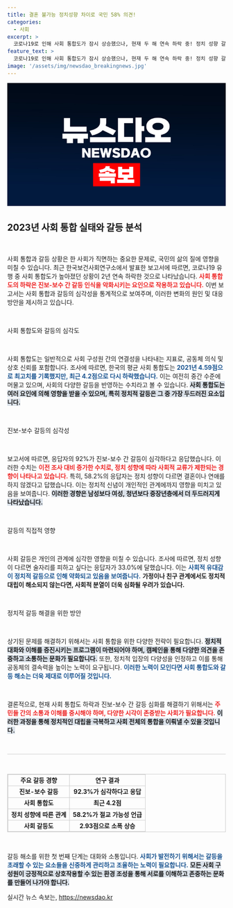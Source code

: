 ```yaml
---
title: 결혼 불가능 정치성향 차이로 국민 58% 의견!
categories:
  - 사회
excerpt: >
  코로나19로 인해 사회 통합도가 잠시 상승했으나, 현재 두 해 연속 하락 중! 정치 성향 갈등이 깊어지며 연애와 결혼에도 영향을 미치고 있다는 조사 결과가 밝혀졌다.
feature_text: >
  코로나19로 인해 사회 통합도가 잠시 상승했으나, 현재 두 해 연속 하락 중! 정치 성향 갈등이 깊어지며 연애와 결혼에도 영향을 미치고 있다는 조사 결과가 밝혀졌다.
image: '/assets/img/newsdao_breakingnews.jpg'
---
```


<p><img src="/assets/img/newsdao_breakingnews.jpg" alt="cryptoinkorea 속보" /></p>

<h2 data-ke-size="size26">2023년 사회 통합 실태와 갈등 분석</h2>

<p data-ke-size="size16">&nbsp;</p>

<p>사회 통합과 갈등 상황은 한 사회가 직면하는 중요한 문제로, 국민의 삶의 질에 영향을 미칠 수 있습니다. 최근 한국보건사회연구소에서 발표한 보고서에 따르면, 코로나19 유행 중 사회 통합도가 높아졌던 상황이 2년 연속 하락한 것으로 나타났습니다. <b><span style="color: #ee2323;">사회 통합도의 하락은 진보-보수 간 갈등 인식을 악화시키는 요인으로 작용하고 있습니다.</span></b> 이번 보고서는 사회 통합과 갈등의 심각성을 통계적으로 보여주며, 이러한 변화의 원인 및 대응 방안을 제시하고 있습니다.</p>

<p data-ke-size="size16">&nbsp;</p>

<p>사회 통합도와 갈등의 심각도</p>

<p data-ke-size="size16">&nbsp;</p>

<p>사회 통합도는 일반적으로 사회 구성원 간의 연결성을 나타내는 지표로, 공동체 의식 및 상호 신뢰를 포함합니다. 조사에 따르면, 한국의 평균 사회 통합도는 <b><span style="color: #1a5490;">2021년 4.59점으로 최고치를 기록했지만, 최근 4.2점으로 다시 하락했습니다.</span></b> 이는 여전히 중간 수준에 머물고 있으며, 사회의 다양한 갈등을 반영하는 수치라고 볼 수 있습니다. <b><span style="background-color: #21538527;">사회 통합도는 여러 요인에 의해 영향을 받을 수 있으며, 특히 정치적 갈등은 그 중 가장 두드러진 요소입니다.</span></b></p>

<p data-ke-size="size16">&nbsp;</p>

<p>진보-보수 갈등의 심각성</p>

<p data-ke-size="size16">&nbsp;</p>

<p>보고서에 따르면, 응답자의 92%가 진보-보수 간 갈등이 심각하다고 응답했습니다. 이러한 수치는 <b><span style="color: #ee2323;">이전 조사 대비 증가한 수치로, 정치 성향에 따라 사회적 교류가 제한되는 경향이 나타나고 있습니다.</span></b> 특히, 58.2%의 응답자는 정치 성향이 다르면 결혼이나 연애를 하지 않겠다고 답했습니다. 이는 정치적 신념이 개인적인 관계에까지 영향을 미치고 있음을 보여줍니다. <b><span style="background-color: #21538527;">이러한 경향은 남성보다 여성, 청년보다 중장년층에서 더 두드러지게 나타났습니다.</span></b></p>

<p data-ke-size="size16">&nbsp;</p>

<p>갈등의 직접적 영향 </p>

<p data-ke-size="size16">&nbsp;</p>

<p>사회 갈등은 개인의 관계에 심각한 영향을 미칠 수 있습니다. 조사에 따르면, 정치 성향이 다르면 술자리를 피하고 싶다는 응답자가 33.0%에 달했습니다. 이는 <b><span style="color: #1a5490;">사회적 유대감이 정치적 갈등으로 인해 약화되고 있음을 보여줍니다.</span></b> <b><span style="ee2323;">가정이나 친구 관계에서도 정치적 대립이 해소되지 않는다면, 사회적 분열이 더욱 심화될 우려가 있습니다.</span></b> </p>

<p data-ke-size="size16">&nbsp;</p>

<p>정치적 갈등 해결을 위한 방안</p>

<p data-ke-size="size16">&nbsp;</p>

<p>상기된 문제를 해결하기 위해서는 사회 통합을 위한 다양한 전략이 필요합니다. <b><span style="background-color: #21538527;">정치적 대화와 이해를 증진시키는 프로그램이 마련되어야 하며, 캠페인을 통해 다양한 의견을 존중하고 소통하는 문화가 필요합니다.</span></b> 또한, 정치적 입장의 다양성을 인정하고 이를 통해 공동체의 결속력을 높이는 노력이 요구됩니다. <b><span style="color: #1a5490;">이러한 노력이 모인다면 사회 통합도와 갈등 해소는 더욱 제대로 이루어질 것입니다.</span></b> </p>

<p data-ke-size="size16">&nbsp;</p>

<p>결론적으로, 현재 사회 통합도 하락과 진보-보수 간 갈등 심화를 해결하기 위해서는 <b><span style="color: #ee2323;">주민들 간의 소통과 이해를 중시해야 하며, 다양한 시각이 존중받는 사회가 필요합니다.</span></b> <b><span style="background-color: #21538527;">이러한 과정을 통해 정치적인 대립을 극복하고 사회 전체의 통합을 이뤄낼 수 있을 것입니다.</span></b> </p>

<p data-ke-size="size16">&nbsp;</p>

<hr style="height: 1px; background-color: #ccc; border: none;">

<p data-ke-size="size16">&nbsp;</p>

<table style="border: solid 1px #ccc; width: 100%; border-collapse: collapse;">
<tbody>
<tr>
<td style="border: solid 1px #ccc; text-align: center; height: 17px;"><b>주요 갈등 경향</b></td>
<td style="border: solid 1px #ccc; text-align: center; height: 17px;"><b>연구 결과</b></td>
</tr>
<tr>
<td style="border: solid 1px #ccc; text-align: center; height: 17px;"><b>진보-보수 갈등</b></td>
<td style="border: solid 1px #ccc; text-align: center; height: 17px;"><b>92.3%가 심각하다고 응답</b></td>
</tr>
<tr>
<td style="border: solid 1px #ccc; text-align: center; height: 17px;"><b>사회 통합도</b></td>
<td style="border: solid 1px #ccc; text-align: center; height: 17px;"><b>최근 4.2점</b></td>
</tr>
<tr>
<td style="border: solid 1px #ccc; text-align: center; height: 17px;"><b>정치 성향에 따른 관계</b></td>
<td style="border: solid 1px #ccc; text-align: center; height: 17px;"><b>58.2%가 절교 가능성 언급</b></td>
</tr>
<tr>
<td style="border: solid 1px #ccc; text-align: center; height: 17px;"><b>사회 갈등도</b></td>
<td style="border: solid 1px #ccc; text-align: center; height: 17px;"><b>2.93점으로 소폭 상승</b></td>
</tr>
</tbody>
</table>

<p data-ke-size="size16">&nbsp;</p>

<p>갈등 해소를 위한 첫 번째 단계는 대화와 소통입니다. <b><span style="color: #1a5490;">사회가 발전하기 위해서는 갈등을 초래할 수 있는 요소들을 신중하게 관리하고 조율하는 노력이 필요합니다.</span></b> <b><span style="background-color: #21538527;">모든 사회 구성원이 긍정적으로 상호작용할 수 있는 환경 조성을 통해 서로를 이해하고 존중하는 문화를 만들어 나가야 합니다.</span></b></p>
실시간 뉴스 속보는, <a href="https://newsdao.kr" rel="dofollow">https://newsdao.kr</a>


